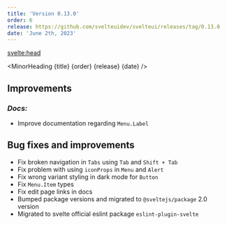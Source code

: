 ```yaml
---
title: 'Version 0.13.0'
order: 6
release: https://github.com/svelteuidev/svelteui/releases/tag/0.13.0
date: 'June 2th, 2023'
---
```


<script>
    import { MinorHeading } from '$lib/components';
    import { base } from '$app/paths';
</script>

<svelte:head>

  <title>{title} - SvelteUI</title>
</svelte:head>

<MinorHeading {title} {order} {release} {date} />

## Improvements

### _Docs:_

- Improve documentation regarding `Menu.Label`

## Bug fixes and improvements

- Fix broken navigation in `Tabs` using `Tab` and `Shift + Tab`
- Fix problem with using `iconProps` in `Menu` and `Alert`
- Fix wrong variant styling in dark mode for `Button`
- Fix `Menu.Item` types
- Fix edit page links in docs
- Bumped package versions and migrated to `@sveltejs/package` 2.0 version
- Migrated to svelte official eslint package `eslint-plugin-svelte`
